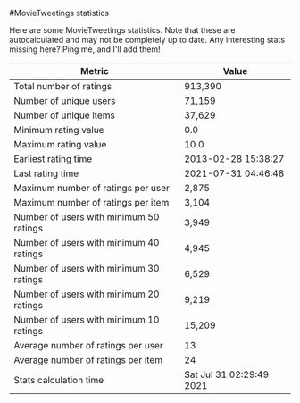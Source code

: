 #MovieTweetings statistics

Here are some MovieTweetings statistics. Note that these are autocalculated and may not be completely up to date. Any interesting stats missing here? Ping me, and I'll add them!

Metric | Value
--- | ---
Total number of ratings                 | 913,390
Number of unique users                  | 71,159
Number of unique items                  | 37,629
Minimum rating value                    | 0.0
Maximum rating value                    | 10.0
Earliest rating time                    | 2013-02-28 15:38:27
Last rating time                        | 2021-07-31 04:46:48
Maximum number of ratings per user      | 2,875
Maximum number of ratings per item      | 3,104
Number of users with minimum 50 ratings | 3,949
Number of users with minimum 40 ratings | 4,945
Number of users with minimum 30 ratings | 6,529
Number of users with minimum 20 ratings | 9,219
Number of users with minimum 10 ratings | 15,209
Average number of ratings per user      | 13
Average number of ratings per item      | 24
Stats calculation time                  | Sat Jul 31 02:29:49 2021

